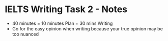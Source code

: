 # IELTS Writing Task 2 - Notes
- 40 minutes = 10 minutes Plan + 30 mins Writing
- Go for the easy opinion when writing because your true opinion may be too nuanced
